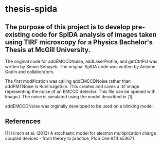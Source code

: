 # thesis-spida
## The purpose of this project is to develop pre-existing code for SpIDA analysis of images taken using TIRF microscopy for a Physics Bachelor's Thesis at McGill University.

The original code for addEMCCDNoise, addLaserProfile, and getCtrlPxl was written by Simon Sehayek. The original SpIDA code was written by Antoine Godin and collaborators.

The first modification was calling addEMCCDNoise rather than addPMTNoise in RunImageSim. This creates and saves a .tif image representing the noise of an EMCCD detector. This file can be opened with ImageJ. The noise is simulated using the model described in [1].

addEMCCDNoise was orginally developed to be used on a blinking model.

## References

[1]  Hirsch et al. (2013) A stochastic model for electron multiplication charge coupled devices - from theory to practice, PloS One 8(1):e53671
